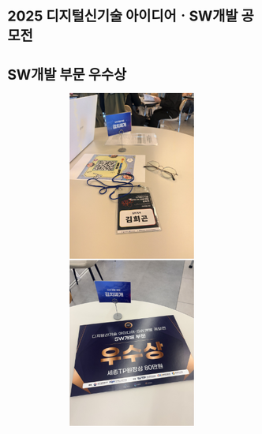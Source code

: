# 2025 디지털신기술 아이디어ㆍSW개발 공모전
# SW개발 부문 우수상

<p align="center">
    <img src="../2025SW02.jpg" width="50%"/>
    <img src="../2025SW01.jpg" width="50%"/>
</p>
